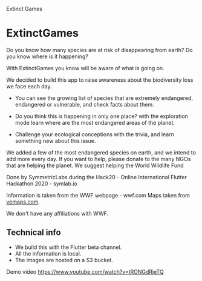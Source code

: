 Extinct Games

# ExtinctGames

Do you know how many species are at risk of disappearing from earth? Do you know where is it happening?

With ExtinctGames you know will be aware of what is going on.

We decided to build this app to raise awareness about the biodiversity loss we face each day.

- You can see the growing list of species that are extremely endangered, endangered or vulnerable, and check facts about them.

- Do you think this is happening in only one place? with the exploration mode learn where are the most endangered areas of the planet.

- Challenge your ecological conceptions with the trivia, and learn something new about this issue.

We added a few of the most endangered species on earth, and we intend to add more every day. If you want to help, please donate to the many NGOs that are helping the planet. We suggest helping the World Wildlife Fund

Done by SymmetricLabs during the Hack20 - Online International Flutter Hackathon 2020 - symlab.io

Information is taken from the WWF webpage - wwf.com
Maps taken from [vemaps.com](https://freevectormaps.com/).

We don't have any affiliations with WWF.

## Technical info

- We build this with the Flutter beta channel.
- All the information is local.
- The images are hosted on a S3 bucket.

Demo video https://www.youtube.com/watch?v=tRONGdRjeTQ
